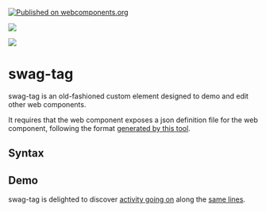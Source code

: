 [![Published on webcomponents.org](https://img.shields.io/badge/webcomponents.org-published-blue.svg)](https://www.webcomponents.org/element/bahrus/swag-tag)

<a href="https://nodei.co/npm/swag-tag/"><img src="https://nodei.co/npm/swag-tag.png"></a>

<img src="https://badgen.net/bundlephobia/minzip/swag-tag">

# swag-tag

swag-tag is an old-fashioned custom element designed to demo and edit other web components.

It requires that the web component exposes a json definition file for the web component, following the format [generated by this tool](https://github.com/runem/web-component-analyzer).

## Syntax

<swag-tag-mwc href=../mwc-textfield-example1.json tag=mwc-textfield-example1></swag-tag-mwc>

## Demo



swag-tag is delighted to discover [activity going on](https://github.com/webcomponents/webcomponents.org/issues/1250)  along the [same lines](https://github.com/PolymerLabs/code-sample-editor).  



<!-- 
https://github.com/search?p=3&q=filename%3Acustom-elements.json+path%3A%2F&type=Code
-->